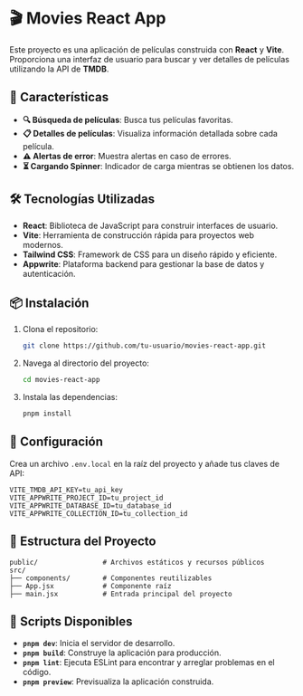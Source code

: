 # 🎬 Movies React App

Este proyecto es una aplicación de películas construida con **React** y **Vite**. Proporciona una interfaz de usuario para buscar y ver detalles de películas utilizando la API de **TMDB**.

## 🚀 Características

- **🔍 Búsqueda de películas**: Busca tus películas favoritas.
- **📋 Detalles de películas**: Visualiza información detallada sobre cada película.
- **⚠️ Alertas de error**: Muestra alertas en caso de errores.
- **⏳ Cargando Spinner**: Indicador de carga mientras se obtienen los datos.

## 🛠️ Tecnologías Utilizadas

- **React**: Biblioteca de JavaScript para construir interfaces de usuario.
- **Vite**: Herramienta de construcción rápida para proyectos web modernos.
- **Tailwind CSS**: Framework de CSS para un diseño rápido y eficiente.
- **Appwrite**: Plataforma backend para gestionar la base de datos y autenticación.

## 📦 Instalación

1. Clona el repositorio:
   ```sh
   git clone https://github.com/tu-usuario/movies-react-app.git
   ```
2. Navega al directorio del proyecto:
   ```sh
   cd movies-react-app
   ```
3. Instala las dependencias:
   ```sh
   pnpm install
   ```

## 🔧 Configuración

Crea un archivo `.env.local` en la raíz del proyecto y añade tus claves de API:

```env
VITE_TMDB_API_KEY=tu_api_key
VITE_APPWRITE_PROJECT_ID=tu_project_id
VITE_APPWRITE_DATABASE_ID=tu_database_id
VITE_APPWRITE_COLLECTION_ID=tu_collection_id
```

## 📂 Estructura del Proyecto

```plaintext
public/                # Archivos estáticos y recursos públicos
src/
├── components/        # Componentes reutilizables
├── App.jsx            # Componente raíz
├── main.jsx           # Entrada principal del proyecto
```

## 📜 Scripts Disponibles

- **`pnpm dev`**: Inicia el servidor de desarrollo.
- **`pnpm build`**: Construye la aplicación para producción.
- **`pnpm lint`**: Ejecuta ESLint para encontrar y arreglar problemas en el código.
- **`pnpm preview`**: Previsualiza la aplicación construida.
